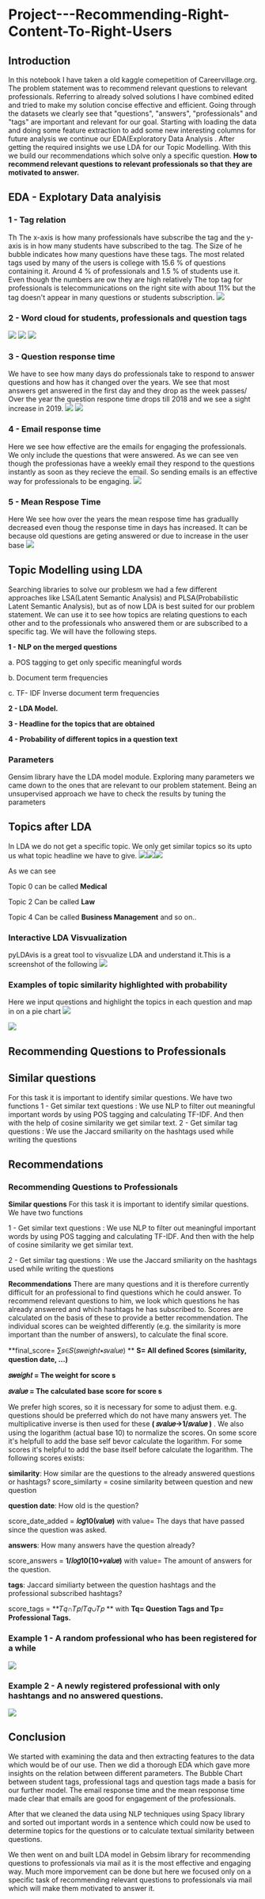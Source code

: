 # Project---Recommending-Right-Content-To-Right-Users
## Introduction
In this notebook I have taken a old kaggle comepetition of Careervillage.org. The problem statement was to recommend relevant questions to relevant professionals. Referring to already solved solutions I have combined edited and tried to make my solution concise effective and efficient. Going through the datasets we clearly see that "questions", "answers", "professionals" and "tags" are important and relevant for our goal.
Starting with loading the data and doing some feature extraction to add some new interesting columns for future analysis we continue our EDA(Exploratory Data Analysis . After getting the required insights we use LDA for our Topic Modelling. With this we build our recommendations which solve only a specific question.
**How to recommend relevant questions to relevant professionals so that they are motivated to answer.**

## EDA - Explotary Data analyisis
### 1 - Tag relation
Th The x-axis is how many professionals have subscribe the tag and the y-axis is in how many students have subscribed to the tag. The Size of he bubble indicates how many questions have these tags. The most related tags used by many of the users is college with 15.6 % of questions containing it. Around 4 % of professionals and 1.5 % of students use it. Even though the numbers are ow they are high relatively The top tag for professionals is telecommunications on the right site with about 11% but the tag doesn't appear in many questions or students subscription.
![](https://github.com/shubhamk8597/Project---Recommending-Right-Content-To-Right-Users/blob/main/'/Images'/1.png)
### 2 - Word cloud for students, professionals and question tags 
![](https://github.com/shubhamk8597/Project---Recommending-Right-Content-To-Right-Users/blob/main/'/Images'/2.png) ![](https://github.com/shubhamk8597/Project---Recommending-Right-Content-To-Right-Users/blob/main/'/Images'/3.png)
![](https://github.com/shubhamk8597/Project---Recommending-Right-Content-To-Right-Users/blob/main/'/Images'/4.png)

### 3 - Question response time
We have to see how many days do professionals take to respond to answer questions and how has it changed over the years. We see that most answers get answered in the first day and they drop as the week passes/ Over the year the question respone time drops till 2018 and we see a sight increase in 2019.
![](https://github.com/shubhamk8597/Project---Recommending-Right-Content-To-Right-Users/blob/main/'/Images'/5.png)
![](https://github.com/shubhamk8597/Project---Recommending-Right-Content-To-Right-Users/blob/main/'/Images'/6.png)

### 4 - Email response time
Here we see how effective are the emails for engaging the professionals. We only include the questions that were answered. As we can see ven though the professionas have a weekly email they respond to the questions instantly as soon as they recieve the email. So sending emails is an effective way for professionals to be engaging.
![](https://github.com/shubhamk8597/Project---Recommending-Right-Content-To-Right-Users/blob/main/'/Images'/7.png)

### 5 - Mean Respose Time
Here We see how over the years the mean respose time has graduallly decreased even thoug the response time in days has increased. It can be because old questions are geting answered or due to increase in the user base
![](https://github.com/shubhamk8597/Project---Recommending-Right-Content-To-Right-Users/blob/main/'/Images'/8.png)

## Topic Modelling using LDA
Searching libraries to solve our problesm we had a few different approaches like LSA(Latent Semantic Analysis) and PLSA(Probabilistic Latent Semantic Analysis), but as of now LDA is best suited for our problem statement. We can use it to see how topics are relating questions to each other and to the professionals who answered them or are subscribed to a specific tag. We will have the following steps.

**1 - NLP on the merged questions**

  a. POS tagging to get only specific meaningful words
  
  b. Document term frequencies
  
  c. TF- IDF Inverse document term frequencies
  
**2 - LDA Model.**

**3 - Headline for the topics that are obtained**

**4 - Probability of different topics in a question text**

### Parameters
Gensim library have the LDA model module. Exploring many parameters we came down to the ones that are relevant to our problem statement. Being an unsupervised approach we have to check the results by tuning the parameters

## Topics after LDA 
In LDA we do not get a specific topic. We only get similar topics so its upto us what topic headline we have to give.
![](https://github.com/shubhamk8597/Project---Recommending-Right-Content-To-Right-Users/blob/main/'/Images'/11.png)![](https://github.com/shubhamk8597/Project---Recommending-Right-Content-To-Right-Users/blob/main/'/Images'/12.png)![](https://github.com/shubhamk8597/Project---Recommending-Right-Content-To-Right-Users/blob/main/'/Images'/13.png) 

As we can see

Topic 0 can be called **Medical**

Topic 2 Can be called **Law**

Topic 4 Can be called **Business Management** and so on..
### Interactive LDA Visvualization
pyLDAvis is a great tool to visvualize LDA and understand it.This is a screenshot of the following 
![](https://github.com/shubhamk8597/Project---Recommending-Right-Content-To-Right-Users/blob/main/'/Images'/17.PNG)

### Examples of topic similarity highlighted with probability 
Here we input questions and highlight the topics in each question and map in on a pie chart
![](https://github.com/shubhamk8597/Project---Recommending-Right-Content-To-Right-Users/blob/main/'/Images'/18.PNG)

![](https://github.com/shubhamk8597/Project---Recommending-Right-Content-To-Right-Users/blob/main/'/Images'/19.PNG)

## Recommending Questions to Professionals
## Similar questions
For this task it is important to identify similar questions. We have two functions
1 - Get similar text questions :
    We use NLP to filter out meaningful important words by using POS tagging       and calculating TF-IDF. And then with the help of cosine similarity we get     similar text.
2 - Get similar tag questions :
    We use the Jaccard smiliarity on the hashtags used while writing the           questions
    
## Recommendations
### Recommending Questions to Professionals
**Similar questions**
For this task it is important to identify similar questions. We have two functions  

1 - Get similar text questions : We use NLP to filter out meaningful important words by using POS tagging and calculating TF-IDF. And then with the help of cosine similarity we get similar text. 

2 - Get similar tag questions : We use the Jaccard smiliarity on the hashtags used while writing the questions

**Recommendations**
There are many questions and it is therefore currently difficult for an professional to find questions which he could answer. To recommend relevant questions to him, we look which questions he has already answered and which hashtags he has subscribed to. Scores are calculated on the basis of these to provide a better recommendation. The individual scores can be weighted differently (e.g. the similarity is more important than the number of answers), to calculate the final score.

**final_score= ∑𝑠∈𝑆(𝑠𝑤𝑒𝑖𝑔ℎ𝑡∗𝑠𝑣𝑎𝑙𝑢𝑒) **
**S= All defined Scores (similarity, question date, ...)**

**𝑠𝑤𝑒𝑖𝑔ℎ𝑡  = The weight for score s**

**𝑠𝑣𝑎𝑙𝑢𝑒  = The calculated base score for score s**

We prefer high scores, so it is necessary for some to adjust them. e.g. questions should be preferred which do not have many answers yet. The multiplicative inverse is then used for these **( 𝑠𝑣𝑎𝑙𝑢𝑒→1/𝑠𝑣𝑎𝑙𝑢𝑒 )** . We also using the logarithm (actual base 10) to normalize the scores. On some score it's helpfull to add the base self bevor calculate the logarithm. For some scores it's helpful to add the base itself before calculate the logarithm. The following scores exists:

**similarity**: How similar are the questions to the already answered questions or hashtags? score_similarty = cosine similarity between question and new question

**question date**: How old is the question?

score_date_added =  **𝑙𝑜𝑔10(𝑣𝑎𝑙𝑢𝑒)**  with value= The days that have passed since the question was asked.

**answers**: How many answers have the question already?

score_answers = **1/𝑙𝑜𝑔10(10+𝑣𝑎𝑙𝑢𝑒)**  with value= The amount of answers for the question.

**tags**: Jaccard similiarty between the question hashtags and the professional subscribed hashtags?

score_tags = **𝑇𝑞∩𝑇𝑝/𝑇𝑞∪𝑇𝑝 ** with **Tq= Question Tags and Tp= Professional Tags.**

### Example 1 - A random professional who has been registered for a while
![](https://github.com/shubhamk8597/Project---Recommending-Right-Content-To-Right-Users/blob/main/'/Images'/20.png)

### Example 2 - A newly registered professional with only hashtangs and no answered questions.
![](https://github.com/shubhamk8597/Project---Recommending-Right-Content-To-Right-Users/blob/main/'/Images'/21.png)

## Conclusion
We started with examining the data and then extracting features to the data which would be of our use. Then we did a thorough EDA which gave more insights on the relation between different parameters. The Bubble Chart between student tags, professional tags and question tags made a basis for our further model. The email response time and the mean response time made clear that emails are good for engagement of the professionals.

After that we cleaned the data using NLP techniques using Spacy library and sorted out important words in a sentence which could now be used to determine topics for the questions or to calculate textual similarity between questions.

We then went on and built LDA model in Gebsim library for recommending questions to professionals via mail as it is the most effective and engaging way. Much more imporvement can be done but here we focused only on a specific task of recommending relevant questions to professionals via mail which will make them motivated to answer it.

